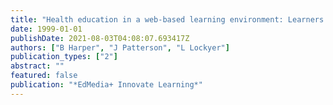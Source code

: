 ```yaml
---
title: "Health education in a web-based learning environment: Learners' perceptions"
date: 1999-01-01
publishDate: 2021-08-03T04:08:07.693417Z
authors: ["B Harper", "J Patterson", "L Lockyer"]
publication_types: ["2"]
abstract: ""
featured: false
publication: "*EdMedia+ Innovate Learning*"
---
```


